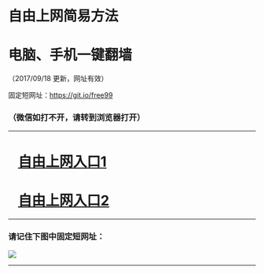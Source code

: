 ﻿# 自由上网简易方法

# 电脑、手机一键翻墙

（2017/09/18 更新，网址有效）

固定短网址：https://git.io/free99

### （微信如打不开，请转到浏览器打开）


***





# &nbsp;&nbsp; <a href="http://ft2075931567.fwq-tz1005.info/fwqtz01.html?t=09180015731 " target="_blank">自由上网入口1</a>
# &nbsp;&nbsp; <a href="http://ft2393926193.fwq-tz1006.info/fwqtz02.html?t=09180011164 " target="_blank">自由上网入口2</a>
***

### 请记住下图中固定短网址：

<img src="https://s3-us-west-2.amazonaws.com/fwq-1001/yjfq-20170905okok.png" /> 


***


